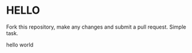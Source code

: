# HELLO

Fork this repository, make any changes and submit a pull request. Simple task.

hello world

